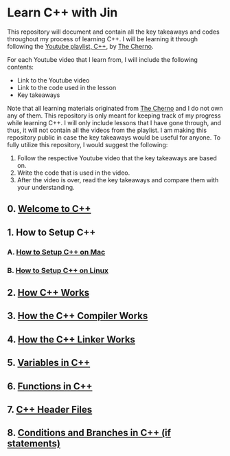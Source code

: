 # Learn C++ with Jin

This repository will document and contain all the key takeaways and codes throughout my process of learning C++.
I will be learning it through following the [Youtube playlist, C++](https://youtube.com/playlist?list=PLlrATfBNZ98dudnM48yfGUldqGD0S4FFb&si=eAUec1IBcU8OovFy), by [The Cherno](https://www.youtube.com/channel/UCQ-W1KE9EYfdxhL6S4twUNw).

For each Youtube video that I learn from, I will include the following contents:
- Link to the Youtube video
- Link to the code used in the lesson
- Key takeaways

Note that all learning materials originated from [The Cherno](https://www.youtube.com/channel/UCQ-W1KE9EYfdxhL6S4twUNw) and I do not own any of them.
This repository is only meant for keeping track of my progress while learning C++.
I will only include lessons that I have gone through, and thus, it will not contain all the videos 
from the playlist.
I am making this repository public in case the key takeaways would be useful for anyone.
To fully utilize this repository, I would suggest the following:
1. Follow the respective Youtube video that the key takeaways are based on.
2. Write the code that is used in the video.
3. After the video is over, read the key takeaways and compare them with your understanding.

## 0. [Welcome to C++](src/0-welcome-to-cpp)

## 1. How to Setup C++

### A. [How to Setup C++ on Mac](src/1b-how-to-setup-cpp-on-mac)

### B. [How to Setup C++ on Linux](src/1c-how-to-setup-cpp-on-linux)

## 2. [How C++ Works](src/2-how-cpp-works)

## 3. [How the C++ Compiler Works](src/3-how-the-cpp-compiler-works)

## 4. [How the C++ Linker Works](src/4-how-the-cpp-linker-works)

## 5. [Variables in C++](src/5-variables-in-cpp)

## 6. [Functions in C++](src/6-functions-in-cpp)

## 7. [C++ Header Files](src/7-cpp-header-files)

## 8. [Conditions and Branches in C++ (if statements)](src/8-conditions-and-branches-in-cpp)